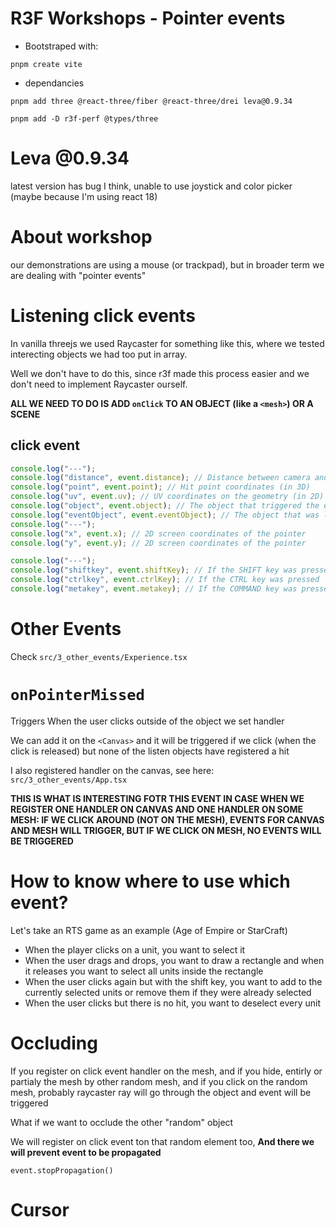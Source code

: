 # R3F Workshops - Pointer events

- Bootstraped with:

```
pnpm create vite
```

- dependancies

```
pnpm add three @react-three/fiber @react-three/drei leva@0.9.34
```

```
pnpm add -D r3f-perf @types/three
```

# Leva @0.9.34

latest version has bug I think, unable to use joystick and color picker (maybe because I'm using react 18)

# About workshop

our demonstrations are using a mouse (or trackpad), but in broader term we are dealing with "pointer events"

# Listening click events

In vanilla threejs we used Raycaster for something like this, where we tested interecting objects we had too put in array.

Well we don't have to do this, since r3f made this process easier and we don't need to implement Raycaster ourself.

**ALL WE NEED TO DO IS ADD `onClick` TO AN OBJECT (like a `<mesh>`) OR A SCENE**

## click event

```ts
console.log("---");
console.log("distance", event.distance); // Distance between camera and hit point
console.log("point", event.point); // Hit point coordinates (in 3D)
console.log("uv", event.uv); // UV coordinates on the geometry (in 2D)
console.log("object", event.object); // The object that triggered the event
console.log("eventObject", event.eventObject); // The object that was listening to the event
console.log("---");
console.log("x", event.x); // 2D screen coordinates of the pointer
console.log("y", event.y); // 2D screen coordinates of the pointer

console.log("---");
console.log("shiftkey", event.shiftKey); // If the SHIFT key was pressed
console.log("ctrlkey", event.ctrlKey); // If the CTRL key was pressed
console.log("metakey", event.metakey); // If the COMMAND key was pressed
```

# Other Events

Check `src/3_other_events/Experience.tsx`

# `onPointerMissed`

Triggers When the user clicks outside of the object we set handler

We can add it on the `<Canvas>` and it will be triggered if we click (when the click is released) but none of the listen objects have registered a hit

I also registered handler on the canvas, see here: `src/3_other_events/App.tsx`

**THIS IS WHAT IS INTERESTING FOTR THIS EVENT IN CASE WHEN WE REGISTER ONE HANDLER ON CANVAS AND ONE HANDLER ON SOME MESH: IF WE CLICK AROUND (NOT ON THE MESH), EVENTS FOR CANVAS AND MESH WILL TRIGGER, BUT IF WE CLICK ON MESH, NO EVENTS WILL BE TRIGGERED**

# How to know where to use which event?

Let's take an RTS game as an example (Age of Empire or StarCraft)

- When the player clicks on a unit, you want to select it
- When the user drags and drops, you want to draw a rectangle and when it releases you want to select all units inside the rectangle
- When the user clicks again but with the shift key, you want to add to the currently selected units or remove them if they were already selected
- When the user clicks but there is no hit, you want to deselect every unit

# Occluding

If you register on click event handler on the mesh, and if you hide, entirly or partialy the mesh by other random mesh, and if you click on the random mesh, probably raycaster ray will go through the object and event will be triggered

What if we want to occlude the other "random" object

We will register on click event ton that random element too, **And there we will prevent event to be propagated**

`event.stopPropagation()`

# Cursor
